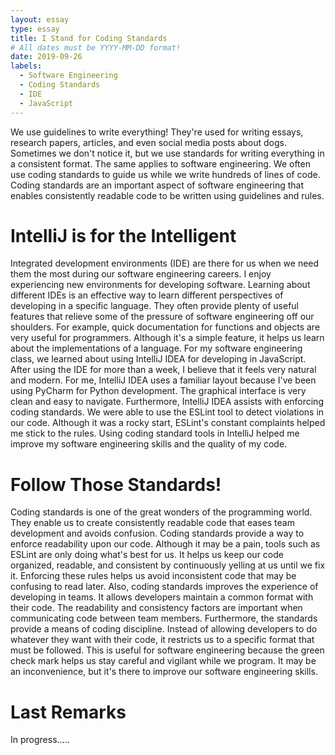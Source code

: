 ```yaml
---
layout: essay
type: essay
title: I Stand for Coding Standards
# All dates must be YYYY-MM-DD format!
date: 2019-09-26
labels:
  - Software Engineering
  - Coding Standards
  - IDE
  - JavaScript
---
```


We use guidelines to write everything! They're used for writing essays, research papers, articles, and even social media posts about dogs. Sometimes we don't notice it, but we use standards for writing everything in a consistent format. The same applies to software engineering. We often use coding standards to guide us while we write hundreds of lines of code. Coding standards are an important aspect of software engineering that enables consistently readable code to be written using guidelines and rules. 

# IntelliJ is for the Intelligent
Integrated development environments (IDE) are there for us when we need them the most during our software engineering careers. I enjoy experiencing new environments for developing software. Learning about different IDEs is an effective way to learn different perspectives of developing in a specific language. They often provide plenty of useful features that relieve some of the pressure of software engineering off our shoulders. For example, quick documentation for functions and objects are very useful for programmers. Although it's a simple feature, it helps us learn about the implementations of a language. For my software engineering class, we learned about using IntelliJ IDEA for developing in JavaScript. After using the IDE for more than a week, I believe that it feels very natural and modern. For me, IntelliJ IDEA uses a familiar layout because I've been using PyCharm for Python development. The graphical interface is very clean and easy to navigate. Furthermore, IntelliJ IDEA assists with enforcing coding standards. We were able to use the ESLint tool to detect violations in our code. Although it was a rocky start, ESLint's constant complaints helped me stick to the rules. Using coding standard tools in IntelliJ helped me improve my software engineering skills and the quality of my code. 

# Follow Those Standards!
Coding standards is one of the great wonders of the programming world. They enable us to create consistently readable code that eases team development and avoids confusion. Coding standards provide a way to enforce readability upon our code. Although it may be a pain, tools such as ESLint are only doing what's best for us. It helps us keep our code organized, readable, and consistent by continuously yelling at us until we fix it. Enforcing these rules helps us avoid inconsistent code that may be confusing to read later. Also, coding standards improves the experience of developing in teams. It allows developers maintain a common format with their code. The readability and consistency factors are important when communicating code between team members. Furthermore, the standards provide a means of coding discipline. Instead of allowing developers to do whatever they want with their code, it restricts us to a specific format that must be followed. This is useful for software engineering because the green check mark helps us stay careful and vigilant while we program. It may be an inconvenience, but it's there to improve our software engineering skills.

# Last Remarks
In progress.....
 
